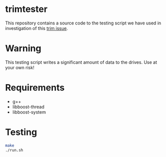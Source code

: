 # trimtester
This repository contains a source code to the testing script we have used in investigation of this [trim issue](https://blog.algolia.com/when-solid-state-drives-are-not-that-solid/).

# Warning
This testing script writes a significant amount of data to the drives. Use at your own risk!

# Requirements
* g++
* libboost-thread
* libboost-system

# Testing
```bash
make
./run.sh
```
